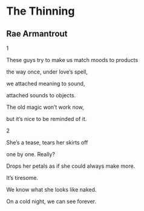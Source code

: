 # The Thinning
## Rae Armantrout
1

These guys try to make us
match moods to products

the way once,
under love’s spell,

we attached meaning
to sound,

attached sounds to objects.

The old magic won’t work now,

but it’s nice
to be reminded of it.

2

She’s a tease,
tears her skirts off

one by one.
Really?

Drops her petals
as if she could always
make more.

It’s tiresome.

We know
what she looks like
naked.

On a cold night,
we can see forever.